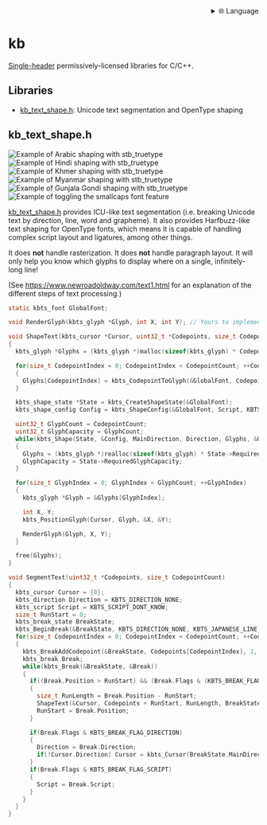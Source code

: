 
<div align="right">
  <details>
    <summary >🌐 Language</summary>
    <div>
      <div align="center">
        <a href="https://openaitx.github.io/view.html?user=JimmyLefevre&project=kb&lang=en">English</a>
        | <a href="https://openaitx.github.io/view.html?user=JimmyLefevre&project=kb&lang=zh-CN">简体中文</a>
        | <a href="https://openaitx.github.io/view.html?user=JimmyLefevre&project=kb&lang=zh-TW">繁體中文</a>
        | <a href="https://openaitx.github.io/view.html?user=JimmyLefevre&project=kb&lang=ja">日本語</a>
        | <a href="https://openaitx.github.io/view.html?user=JimmyLefevre&project=kb&lang=ko">한국어</a>
        | <a href="https://openaitx.github.io/view.html?user=JimmyLefevre&project=kb&lang=hi">हिन्दी</a>
        | <a href="https://openaitx.github.io/view.html?user=JimmyLefevre&project=kb&lang=th">ไทย</a>
        | <a href="https://openaitx.github.io/view.html?user=JimmyLefevre&project=kb&lang=fr">Français</a>
        | <a href="https://openaitx.github.io/view.html?user=JimmyLefevre&project=kb&lang=de">Deutsch</a>
        | <a href="https://openaitx.github.io/view.html?user=JimmyLefevre&project=kb&lang=es">Español</a>
        | <a href="https://openaitx.github.io/view.html?user=JimmyLefevre&project=kb&lang=it">Itapano</a>
        | <a href="https://openaitx.github.io/view.html?user=JimmyLefevre&project=kb&lang=ru">Русский</a>
        | <a href="https://openaitx.github.io/view.html?user=JimmyLefevre&project=kb&lang=pt">Português</a>
        | <a href="https://openaitx.github.io/view.html?user=JimmyLefevre&project=kb&lang=nl">Nederlands</a>
        | <a href="https://openaitx.github.io/view.html?user=JimmyLefevre&project=kb&lang=pl">Polski</a>
        | <a href="https://openaitx.github.io/view.html?user=JimmyLefevre&project=kb&lang=ar">العربية</a>
        | <a href="https://openaitx.github.io/view.html?user=JimmyLefevre&project=kb&lang=fa">فارسی</a>
        | <a href="https://openaitx.github.io/view.html?user=JimmyLefevre&project=kb&lang=tr">Türkçe</a>
        | <a href="https://openaitx.github.io/view.html?user=JimmyLefevre&project=kb&lang=vi">Tiếng Việt</a>
        | <a href="https://openaitx.github.io/view.html?user=JimmyLefevre&project=kb&lang=id">Bahasa Indonesia</a>
      </div>
    </div>
  </details>
</div>

# kb

[Single-header](https://github.com/nothings/stb/blob/master/docs/stb_howto.txt) permissively-licensed libraries for C/C++.

## Libraries

- [kb\_text\_shape.h](./kb_text_shape.h): Unicode text segmentation and OpenType shaping

## kb_text_shape.h

![Example of Arabic shaping with stb_truetype](./images/arabic.png)
![Example of Hindi shaping with stb_truetype](./images/hindi.png)
![Example of Khmer shaping with stb_truetype](./images/khmer.png)
![Example of Myanmar shaping with stb_truetype](./images/myanmar.png)
![Example of Gunjala Gondi shaping with stb_truetype](./images/gunjala_gondi.png)
![Example of toggling the smallcaps font feature](./images/smallcaps.png)

[kb\_text\_shape.h](./kb_text_shape.h) provides ICU-like text segmentation (i.e. breaking Unicode text by direction, line, word and grapheme). It also provides Harfbuzz-like text shaping for OpenType fonts, which means it is capable of handling complex script layout and ligatures, among other things.

It does **not** handle rasterization. It does **not** handle paragraph layout. It will only help you know which glyphs to display where on a single, infinitely-long line!

(See https://www.newroadoldway.com/text1.html for an explanation of the different steps of text processing.)

```c
static kbts_font GlobalFont;

void RenderGlyph(kbts_glyph *Glyph, int X, int Y); // Yours to implement

void ShapeText(kbts_cursor *Cursor, uint32_t *Codepoints, size_t CodepointCount, kbts_direction MainDirection, kbts_direction Direction, kbts_script Script)
{
  kbts_glyph *Glyphs = (kbts_glyph *)malloc(sizeof(kbts_glyph) * CodepointCount);

  for(size_t CodepointIndex = 0; CodepointIndex < CodepointCount; ++CodepointIndex)
  {
    Glyphs[CodepointIndex] = kbts_CodepointToGlyph(&GlobalFont, Codepoints[CodepointIndex]);
  }

  kbts_shape_state *State = kbts_CreateShapeState(&GlobalFont);
  kbts_shape_config Config = kbts_ShapeConfig(&GlobalFont, Script, KBTS_LANGUAGE_DONT_KNOW);

  uint32_t GlyphCount = CodepointCount;
  uint32_t GlyphCapacity = GlyphCount;
  while(kbts_Shape(State, &Config, MainDirection, Direction, Glyphs, &GlyphCount, GlyphCapacity))
  {
    Glyphs = (kbts_glyph *)realloc(sizeof(kbts_glyph) * State->RequiredGlyphCapacity);
    GlyphCapacity = State->RequiredGlyphCapacity;
  }

  for(size_t GlyphIndex = 0; GlyphIndex < GlyphCount; ++GlyphIndex)
  {
    kbts_glyph *Glyph = &Glyphs[GlyphIndex];

    int X, Y;
    kbts_PositionGlyph(Cursor, Glyph, &X, &Y);

    RenderGlyph(Glyph, X, Y);
  }

  free(Glyphs);
}

void SegmentText(uint32_t *Codepoints, size_t CodepointCount)
{
  kbts_cursor Cursor = {0};
  kbts_direction Direction = KBTS_DIRECTION_NONE;
  kbts_script Script = KBTS_SCRIPT_DONT_KNOW;
  size_t RunStart = 0;
  kbts_break_state BreakState;
  kbts_BeginBreak(&BreakState, KBTS_DIRECTION_NONE, KBTS_JAPANESE_LINE_BREAK_STYLE_NORMAL);
  for(size_t CodepointIndex = 0; CodepointIndex < CodepointCount; ++CodepointIndex)
  {
    kbts_BreakAddCodepoint(&BreakState, Codepoints[CodepointIndex], 1, (CodepointIndex + 1) == CodepointCount);
    kbts_break Break;
    while(kbts_Break(&BreakState, &Break))
    {
      if((Break.Position > RunStart) && (Break.Flags & (KBTS_BREAK_FLAG_DIRECTION | KBTS_BREAK_FLAG_SCRIPT | KBTS_BREAK_FLAG_LINE_HARD)))
      {
        size_t RunLength = Break.Position - RunStart;
        ShapeText(&Cursor, Codepoints + RunStart, RunLength, BreakState.MainDirection, Direction, Script);
        RunStart = Break.Position;
      }

      if(Break.Flags & KBTS_BREAK_FLAG_DIRECTION)
      {
        Direction = Break.Direction;
        if(!Cursor.Direction) Cursor = kbts_Cursor(BreakState.MainDirection);
      }
      if(Break.Flags & KBTS_BREAK_FLAG_SCRIPT)
      {
        Script = Break.Script;
      }
    }
  }
}
```

